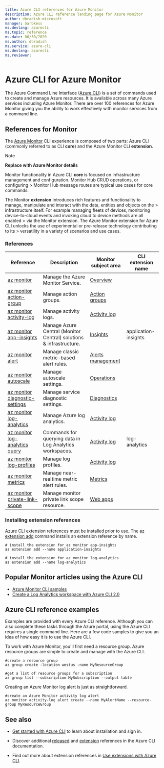 ```yaml
---
title: Azure CLI references for Azure Monitor
description: Azure CLI reference landing page for Azure Monitor
author: dbradish-microsoft
manager: barbkess
ms.devlang: azurecli
ms.topic: reference
ms.date: 06/30/2020
ms.author: dbradish
ms.service: azure-cli
ms.devlang: azurecli
ms.reviewer: 
---
```


# Azure CLI for Azure Monitor

The Azure Command Line Interface ([Azure CLI](/cli/azure/what-is-azure-cli)) is a set of commands used to create and manage Azure resources.  It is available across many Azure services including Azure Monitor.  There are over 100 references for Azure Monitor giving you the ability to work effectively with monitor services from a command line.

## References for Monitor

The [Azure Monitor](/azure/azure-monitor/) CLI experience is composed of two parts: Azure CLI (commonly referred to as CLI **core**) and the Azure Monitor CLI **extension**.

> [!NOTE]
>
> **Replace with Azure Monitor details**
>
> Monitor functionality in Azure CLI **core** is focused on infrastructure management and configuration. Monitor Hub CRUD operations, or configuring > Monitor Hub message routes are typical use cases for core commands.
>
> The Monitor **extension** introduces rich features and functionality to manage, manipulate and interact with the data, entities and objects on the > infrastructure itself. For example managing fleets of devices, monitoring device-to-cloud events and invoking cloud to device methods are all enabled > via the Monitor extension. The Azure Monitor extension for Azure CLI unlocks the use of experimental or pre-release technology contributing to its > versatility in a variety of scenarios and use cases.

### References

| Reference | Description | Monitor subject area | CLI extension name
|-|-|-|-|
| [az monitor](/cli/azure/monitor) | Manage the Azure Monitor Service. | [Overview](/azure/azure-monitor/overview)
| [az monitor action-group](/cli/azure/monitor/action-group) | Manage action groups. | [Action groups]()
| [az monitor activity-log](/cli/azure/monitor/activity-log) | Manage activity logs. | [Activity log]()
| [az monitor app-insights](/cli/azure/ext/application-insights/monitor) | Manage Azure Central (Monitor Central) solutions & infrastructure.  | [Insights]() | application-insights
| [az monitor alert](/cli/azure/monitor/alert) | Manage classic metric-based alert rules. | [Alerts management]()
| [az monitor autoscale](/cli/azure/monitor/autoscale) | Manage autoscale settings. | [Operations]()
| [az monitor diagnostic-settings](/cli/azure/monitor/diagnostic-settings) | Manage service diagnostic settings. | [Diagnostics]()
| [az monitor log-analytics](/cli/azure/monitor/log-analytics) | Manage Azure log analytics. | [Activity log]()
| [az monitor log-analytics query](/cli/azure/ext/log-analytics/monitor/log-analytics#ext-log-analytics-az-monitor-log-analytics-query) | Commands for querying data in Log Analytics workspaces.  | [Activity log]() | log-analytics
| [az monitor log-profiles](/cli/azure/monitor/log-profiles) | Manage log profiles. | [Activity log]()
| [az monitor metrics](/cli/azure/monitor/metrics) | Manage near-realtime metric alert rules. | [Metrics]()
| [az monitor private-link-scope](/cli/azure/monitor/private-link-scope) | Manage monitor private link scope resource. | [Web apps]()

### Installing extension references

Azure CLI extension references must be installed prior to use.  The [az extension add](/cli/azure/azure-cli-extensions-overview) command installs an extension reference by name.

```azurecli
# install the extension for az monitor app-insights
az extension add --name application-insights

# install the extension for az monitor log-analytics
az extension add --name log-analytics
```

## Popular Monitor articles using the Azure CLI

- [Azure Monitor CLI samples](/azure/azure-monitor/samples/cli-samples)
- [Create a Log Analytics workspace with Azure CLI 2.0](/azure/azure-monitor/learn/quick-create-workspace-cli)

## Azure CLI reference examples

Examples are provided with every Azure CLI reference. Although you can also complete these tasks through the Azure portal, using the Azure CLI requires a single command line.  Here are a few code samples to give you an idea of how easy it is to use the Azure CLI.

To work with Azure Monitor, you'll first need a resource group.  Azure resource groups are simple to create and manage with the Azure CLI.  

```azurecli
#create a resource group
az group create -location westus -name MyResourceGroup
```

```azurecli
#get a list of resource groups for a subscription
az group list --subscription MySubscription --output table
```

Creating an Azure Monitor log alert is just as straightforward.

```azurecli
#create an Azure Monitor activity log alert
az monitor activity-log alert create --name MyAlertName --resource-group MyResourceGroup
```

## See also

- [Get started with Azure CLI](/cli/azure/get-started-with-azure-cli) to learn about installation and sign in.

- Discover additional [released](/cli/azure/reference-index) and [extension](/cli/azure/azure-cli-extensions-list) references in the Azure CLI documentation.

- Find out more about extension references in [Use extensions with Azure CLI](/cli/azure/azure-cli-extensions-overview).
